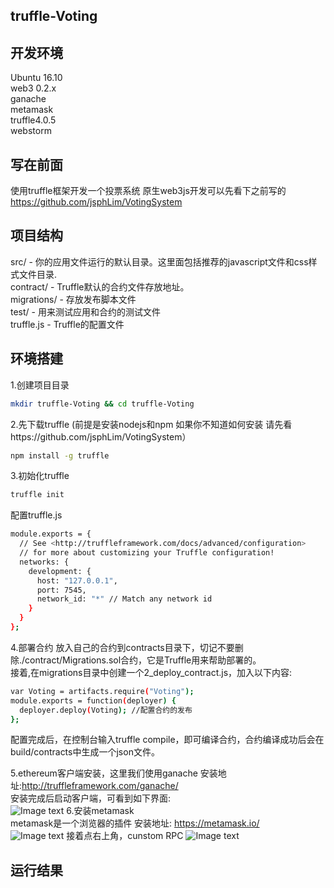 ## truffle-Voting
## 开发环境
Ubuntu 16.10<br>
web3 0.2.x<br>
ganache<br>
metamask<br>
truffle4.0.5<br>
webstorm<br>

## 写在前面
使用truffle框架开发一个投票系统 原生web3js开发可以先看下之前写的 https://github.com/jsphLim/VotingSystem<br>

## 项目结构
src/ - 你的应用文件运行的默认目录。这里面包括推荐的javascript文件和css样式文件目录. <br>
contract/ - Truffle默认的合约文件存放地址。<br>
migrations/ - 存放发布脚本文件 <br>
test/ - 用来测试应用和合约的测试文件 <br>
truffle.js - Truffle的配置文件 <br>

## 环境搭建
1.创建项目目录 
```Bash
mkdir truffle-Voting && cd truffle-Voting
```
2.先下载truffle
(前提是安装nodejs和npm 如果你不知道如何安装 请先看https://github.com/jsphLim/VotingSystem）
```Bash
npm install -g truffle
```
3.初始化truffle
```Bash
truffle init
```
配置truffle.js
```Bash
module.exports = {
  // See <http://truffleframework.com/docs/advanced/configuration>
  // for more about customizing your Truffle configuration!
  networks: {
    development: {
      host: "127.0.0.1", 
      port: 7545,
      network_id: "*" // Match any network id
    }
  }
};
```
4.部署合约
放入自己的合约到contracts目录下，切记不要删除./contract/Migrations.sol合约，它是Truffle用来帮助部署的。<br>
接着,在migrations目录中创建一个2_deploy_contract.js，加入以下内容:<br>
```Bash
var Voting = artifacts.require("Voting");
module.exports = function(deployer) {
  deployer.deploy(Voting); //配置合约的发布
};
```
配置完成后，在控制台输入truffle compile，即可编译合约，合约编译成功后会在build/contracts中生成一个json文件。<br>

5.ethereum客户端安装，这里我们使用ganache 安装地址:http://truffleframework.com/ganache/<br>
安装完成后启动客户端，可看到如下界面:<br>
![Image text](https://github.com/jsphLim/truffle-Voting/blob/master/doc/2.png)
6.安装metamask<br>
metamask是一个浏览器的插件 安装地址: https://metamask.io/ <br>
![Image text](https://github.com/jsphLim/truffle-Voting/blob/master/doc/3.png)
接着点右上角，cunstom RPC
![Image text](https://github.com/jsphLim/truffle-Voting/blob/master/doc/4.png)
## 运行结果
